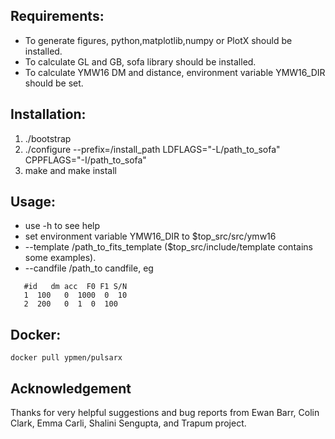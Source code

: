 ## Requirements:
- To generate figures, python,matplotlib,numpy or PlotX should be installed.
- To calculate GL and GB, sofa library should be installed.
- To calculate YMW16 DM and distance, environment variable YMW16_DIR should be set.

## Installation:
1) ./bootstrap
2) ./configure --prefix=/install\_path LDFLAGS="-L/path_to_sofa" CPPFLAGS="-I/path_to_sofa"
3) make and make install

## Usage:
- use -h to see help
- set environment variable YMW16_DIR to $top_src/src/ymw16
- --template /path_to_fits_template ($top_src/include/template contains some examples).
- --candfile /path_to candfile, eg  
```
   #id   dm acc  F0 F1 S/N  
   1  100   0  1000  0  10  
   2  200   0  1  0  100  
```
## Docker:
```
docker pull ypmen/pulsarx
```
## Acknowledgement
Thanks for very helpful suggestions and bug reports from Ewan Barr, Colin Clark, Emma Carli, Shalini Sengupta, and Trapum project.
